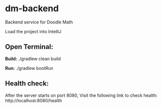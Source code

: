 # dm-backend
Backend service for Doodle Math

Load the project into IntelliJ



Open Terminal:
-------------------
<b>Build:</b> ./gradlew clean build

<b>Run:</b> ./gradlew bootRun

Health check:
-------------
After the server starts on port 8080, Visit the following link to check health: http://localhost:8080/health